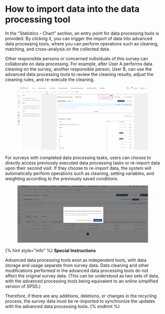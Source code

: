 # How to import data into the data processing tool

In the "Statistics - Chart" section, an entry point for data processing tools is provided. By clicking it, you can trigger the import of data into advanced data processing tools, where you can perform operations such as cleaning, matching, and cross-analysis on the collected data.

Other responsible persons or concerned individuals of this survey can collaborate on data processing. For example, after User A performs data cleaning on the survey, another responsible person, User B, can use the advanced data processing tools to review the cleaning results, adjust the cleaning rules, and re-execute the cleaning.

<figure><img src="../../../.gitbook/assets/image (8) (1) (1) (1) (1) (1).png" alt=""><figcaption></figcaption></figure>

For surveys with completed data processing tasks, users can choose to directly access previously executed data processing tasks or re-import data upon their second visit. If they choose to re-import data, the system will automatically perform operations such as cleaning, setting variables, and weighting according to the previously saved conditions.

<figure><img src="../../../.gitbook/assets/image (10) (1) (1) (1) (1) (1).png" alt=""><figcaption></figcaption></figure>

{% hint style="info" %}
**Special Instructions**

Advanced data processing tools exist as independent tools, with data storage and usage separate from survey data. Data cleaning and other modifications performed in the advanced data processing tools do not affect the original survey data. (This can be understood as two sets of data, with the advanced processing tools being equivalent to an online simplified version of SPSS.)&#x20;

Therefore, if there are any additions, deletions, or changes in the recycling process, the survey data must be re-imported to synchronize the updates with the advanced data processing tools.
{% endhint %}
